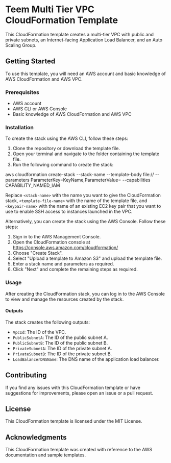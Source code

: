 # Teem Multi Tier VPC CloudFormation Template

This CloudFormation template creates a multi-tier VPC with public and private subnets, an Internet-facing Application Load Balancer, and an Auto Scaling Group.

## Getting Started

To use this template, you will need an AWS account and basic knowledge of AWS CloudFormation and AWS VPC.

### Prerequisites

- AWS account
- AWS CLI or AWS Console
- Basic knowledge of AWS CloudFormation and AWS VPC

### Installation

To create the stack using the AWS CLI, follow these steps:

1. Clone the repository or download the template file.
2. Open your terminal and navigate to the folder containing the template file.
3. Run the following command to create the stack:

aws cloudformation create-stack --stack-name <stack-name> --template-body file://<template-file-name> --parameters ParameterKey=KeyName,ParameterValue=<keypair-name> --capabilities CAPABILITY_NAMED_IAM
    

Replace `<stack-name>` with the name you want to give the CloudFormation stack, `<template-file-name>` with the name of the template file, and `<keypair-name>` with the name of an existing EC2 key pair that you want to use to enable SSH access to instances launched in the VPC.

Alternatively, you can create the stack using the AWS Console. Follow these steps:

1. Sign in to the AWS Management Console.
2. Open the CloudFormation console at https://console.aws.amazon.com/cloudformation/
3. Choose "Create Stack".
4. Select "Upload a template to Amazon S3" and upload the template file.
5. Enter a stack name and parameters as required.
6. Click "Next" and complete the remaining steps as required.

### Usage

After creating the CloudFormation stack, you can log in to the AWS Console to view and manage the resources created by the stack.

#### Outputs

The stack creates the following outputs:

- `VpcId`: The ID of the VPC.
- `PublicSubnetA`: The ID of the public subnet A.
- `PublicSubnetB`: The ID of the public subnet B.
- `PrivateSubnetA`: The ID of the private subnet A.
- `PrivateSubnetB`: The ID of the private subnet B.
- `LoadBalancerDNSName`: The DNS name of the application load balancer.

## Contributing

If you find any issues with this CloudFormation template or have suggestions for improvements, please open an issue or a pull request.

## License

This CloudFormation template is licensed under the MIT License.

## Acknowledgments

This CloudFormation template was created with reference to the AWS documentation and sample templates.
